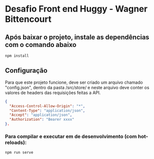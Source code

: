 # Desafio Front end Huggy - Wagner Bittencourt

## Após baixar o projeto, instale as dependências com o comando abaixo 
```
npm install
```

## Configuração

Para que este projeto funcione, deve ser criado um arquivo chamado "config.json", dentro da pasta /src/store/ e neste arquivo deve conter os valores de headers das requisições feitas a API. 

~~~json
{
  "Access-Control-Allow-Origin": "*",
  "Content-Type": "application/json",
  "Accept": "application/json",
  "Authorization": "Bearer xxxx"
}.
~~~

### Para compilar e executar em de desenvolvimento (com hot-reloads):
```
npm run serve
```


